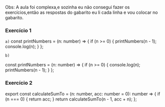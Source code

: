 Obs: A aula foi complexa,e sozinha eu não consegui fazer os exercícios,então as respostas do gabarito eu li cada linha e vou colocar no gabarito.
### Exercício 1

`a)`
const printNumbers = (n: number) => {
  if (n >= 0) {
    printNumbers(n - 1);
    console.log(n);
  }
}; 
 

`b)` 
 
const printNumbers = (n: number) => {
  if (n >= 0) {
    console.log(n);
    printNumbers(n - 1);
  }
};


### Exercício 2

export const calculateSumTo = (n: number, acc: number = 0): number => {
  if (n === 0) {
    return acc;
  }
  return calculateSumTo(n - 1, acc + n);
};


